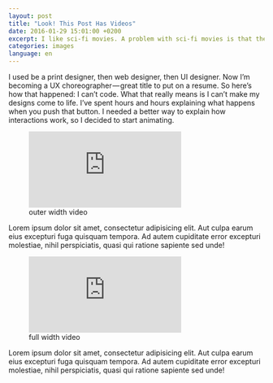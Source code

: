```yaml
---
layout: post
title: "Look! This Post Has Videos"
date: 2016-01-29 15:01:00 +0200
excerpt: I like sci-fi movies. A problem with sci-fi movies is that they happen in a vast fictional universe that I have no idea about. There’s a ton of stuff going on and only two hours of screen time to get me up to speed.
categories: images
language: en
---
```

I used be a print designer, then web designer, then UI designer. Now I’m becoming a UX choreographer — great title to put on a resume. So here’s how that happened: I can’t code. What that really means is I can’t make my designs come to life. I’ve spent hours and hours explaining what happens when you push that button. I needed a better way to explain how interactions work, so I decided to start animating. 

<figure class="video figure--outer">
    <div class="video_embed">
        <iframe src="https://www.youtube.com/embed/2pL28CcEijU?rel=0&amp;showinfo=0" frameborder="0" allowfullscreen></iframe>
    </div>
    <figcaption>outer width video</figcaption>
</figure>

Lorem ipsum dolor sit amet, consectetur adipisicing elit. Aut culpa earum eius excepturi fuga quisquam tempora. Ad autem cupiditate error excepturi molestiae, nihil perspiciatis, quasi qui ratione sapiente sed unde! 

<figure class="video figure--full">
    <div class="video_embed">
        <iframe src="https://player.vimeo.com/video/150000988?title=0&byline=0&portrait=0" frameborder="0" webkitallowfullscreen mozallowfullscreen allowfullscreen></iframe>
    </div>
    <figcaption>full width video</figcaption>
</figure>

Lorem ipsum dolor sit amet, consectetur adipisicing elit. Aut culpa earum eius excepturi fuga quisquam tempora. Ad autem cupiditate error excepturi molestiae, nihil perspiciatis, quasi qui ratione sapiente sed unde!